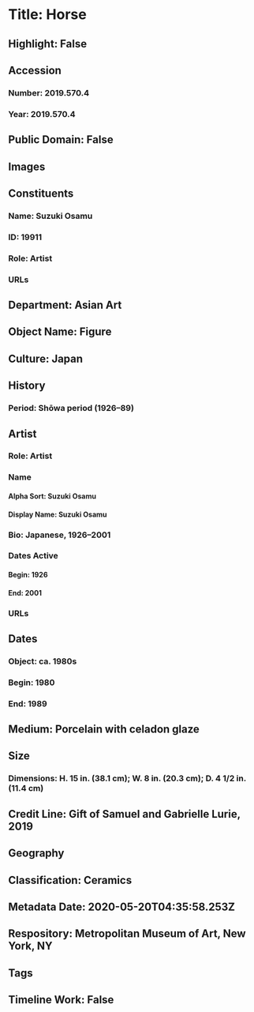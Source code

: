 # Title: Horse
## Highlight: False
## Accession
### Number: 2019.570.4
### Year: 2019.570.4
## Public Domain: False
## Images
## Constituents
### Name: Suzuki Osamu
### ID: 19911
### Role: Artist
### URLs
## Department: Asian Art
## Object Name: Figure
## Culture: Japan
## History
### Period: Shōwa period (1926–89)
## Artist
### Role: Artist
### Name
#### Alpha Sort: Suzuki Osamu
#### Display Name: Suzuki Osamu
### Bio: Japanese, 1926–2001
### Dates Active
#### Begin: 1926
#### End: 2001
### URLs
## Dates
### Object: ca. 1980s
### Begin: 1980
### End: 1989
## Medium: Porcelain with celadon glaze
## Size
### Dimensions: H. 15 in. (38.1 cm); W. 8 in. (20.3 cm); D. 4 1/2 in. (11.4 cm)
## Credit Line: Gift of Samuel and Gabrielle Lurie, 2019
## Geography
## Classification: Ceramics
## Metadata Date: 2020-05-20T04:35:58.253Z
## Respository: Metropolitan Museum of Art, New York, NY
## Tags
## Timeline Work: False